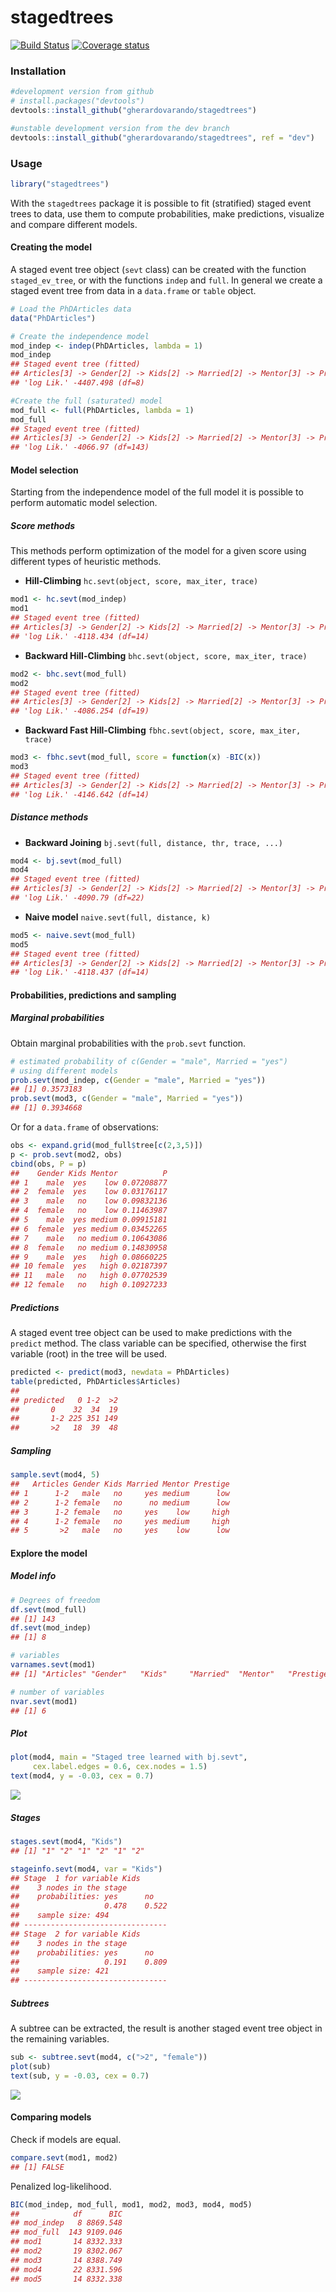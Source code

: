 
<!-- README.md is generated from README.Rmd. Please edit that file -->
stagedtrees
===========

[![Build Status](https://travis-ci.com/gherardovarando/stagedtrees.svg?branch=master)](https://travis-ci.com/gherardovarando/stagedtrees) [![Coverage status](https://codecov.io/gh/gherardovarando/stagedtrees/branch/master/graph/badge.svg)](https://codecov.io/github/gherardovarando/stagedtrees?branch=master)

### Installation

``` r
#development version from github
# install.packages("devtools")
devtools::install_github("gherardovarando/stagedtrees")

#unstable development version from the dev branch
devtools::install_github("gherardovarando/stagedtrees", ref = "dev")
```

### Usage

``` r
library("stagedtrees")
```

With the `stagedtrees` package it is possible to fit (stratified) staged event trees to data, use them to compute probabilities, make predictions, visualize and compare different models.

#### Creating the model

A staged event tree object (`sevt` class) can be created with the function `staged_ev_tree`, or with the functions `indep` and `full`. In general we create a staged event tree from data in a `data.frame` or `table` object.

``` r
# Load the PhDArticles data
data("PhDArticles")

# Create the independence model 
mod_indep <- indep(PhDArticles, lambda = 1)
mod_indep
## Staged event tree (fitted) 
## Articles[3] -> Gender[2] -> Kids[2] -> Married[2] -> Mentor[3] -> Prestige[2]  
## 'log Lik.' -4407.498 (df=8)

#Create the full (saturated) model
mod_full <- full(PhDArticles, lambda = 1) 
mod_full
## Staged event tree (fitted) 
## Articles[3] -> Gender[2] -> Kids[2] -> Married[2] -> Mentor[3] -> Prestige[2]  
## 'log Lik.' -4066.97 (df=143)
```

#### Model selection

Starting from the independence model of the full model it is
possible to perform automatic model selection.

##### Score methods

This methods perform optimization of the model for a given score using different types of heuristic methods.

-   **Hill-Climbing** `hc.sevt(object, score, max_iter, trace)`

``` r
mod1 <- hc.sevt(mod_indep)
mod1
## Staged event tree (fitted) 
## Articles[3] -> Gender[2] -> Kids[2] -> Married[2] -> Mentor[3] -> Prestige[2]  
## 'log Lik.' -4118.434 (df=14)
```

-   **Backward Hill-Climbing** `bhc.sevt(object, score, max_iter, trace)`

``` r
mod2 <- bhc.sevt(mod_full)
mod2
## Staged event tree (fitted) 
## Articles[3] -> Gender[2] -> Kids[2] -> Married[2] -> Mentor[3] -> Prestige[2]  
## 'log Lik.' -4086.254 (df=19)
```

-   **Backward Fast Hill-Climbing** `fbhc.sevt(object, score, max_iter, trace)`

``` r
mod3 <- fbhc.sevt(mod_full, score = function(x) -BIC(x))
mod3
## Staged event tree (fitted) 
## Articles[3] -> Gender[2] -> Kids[2] -> Married[2] -> Mentor[3] -> Prestige[2]  
## 'log Lik.' -4146.642 (df=14)
```

##### Distance methods

-   **Backward Joining** `bj.sevt(full, distance, thr, trace, ...)`

``` r
mod4 <- bj.sevt(mod_full)
mod4
## Staged event tree (fitted) 
## Articles[3] -> Gender[2] -> Kids[2] -> Married[2] -> Mentor[3] -> Prestige[2]  
## 'log Lik.' -4090.79 (df=22)
```

-   **Naive model** `naive.sevt(full, distance, k)`

``` r
mod5 <- naive.sevt(mod_full)
mod5
## Staged event tree (fitted) 
## Articles[3] -> Gender[2] -> Kids[2] -> Married[2] -> Mentor[3] -> Prestige[2]  
## 'log Lik.' -4118.437 (df=14)
```

#### Probabilities, predictions and sampling

##### Marginal probabilities

Obtain marginal probabilities with the `prob.sevt` function.

``` r
# estimated probability of c(Gender = "male", Married = "yes")
# using different models
prob.sevt(mod_indep, c(Gender = "male", Married = "yes")) 
## [1] 0.3573183
prob.sevt(mod3, c(Gender = "male", Married = "yes"))
## [1] 0.3934668
```

Or for a `data.frame` of observations:

``` r
obs <- expand.grid(mod_full$tree[c(2,3,5)])
p <- prob.sevt(mod2, obs)
cbind(obs, P = p)
##    Gender Kids Mentor          P
## 1    male  yes    low 0.07208877
## 2  female  yes    low 0.03176117
## 3    male   no    low 0.09832136
## 4  female   no    low 0.11463987
## 5    male  yes medium 0.09915181
## 6  female  yes medium 0.03452265
## 7    male   no medium 0.10643086
## 8  female   no medium 0.14830958
## 9    male  yes   high 0.08660225
## 10 female  yes   high 0.02187397
## 11   male   no   high 0.07702539
## 12 female   no   high 0.10927233
```

##### Predictions

A staged event tree object can be used to make predictions with the `predict` method. The class variable can be specified, otherwise the first variable (root) in the tree will be used.

``` r
predicted <- predict(mod3, newdata = PhDArticles)
table(predicted, PhDArticles$Articles)
##          
## predicted   0 1-2  >2
##       0    32  34  19
##       1-2 225 351 149
##       >2   18  39  48
```

##### Sampling

``` r
sample.sevt(mod4, 5)
##   Articles Gender Kids Married Mentor Prestige
## 1      1-2   male   no     yes medium      low
## 2      1-2 female   no      no medium      low
## 3      1-2 female   no     yes    low     high
## 4      1-2 female   no     yes medium     high
## 5       >2   male   no     yes    low      low
```

#### Explore the model

##### Model info

``` r
# Degrees of freedom
df.sevt(mod_full)
## [1] 143
df.sevt(mod_indep)
## [1] 8

# variables 
varnames.sevt(mod1)
## [1] "Articles" "Gender"   "Kids"     "Married"  "Mentor"   "Prestige"

# number of variables
nvar.sevt(mod1)
## [1] 6
```

##### Plot

``` r
plot(mod4, main = "Staged tree learned with bj.sevt", 
     cex.label.edges = 0.6, cex.nodes = 1.5)
text(mod4, y = -0.03, cex = 0.7)
```

![](README_files/figure-markdown_github/unnamed-chunk-14-1.png)

##### Stages

``` r
stages.sevt(mod4, "Kids")
## [1] "1" "2" "1" "2" "1" "2"
```

``` r
stageinfo.sevt(mod4, var = "Kids")
## Stage  1 for variable Kids 
##    3 nodes in the stage 
##    probabilities: yes      no 
##                   0.478    0.522   
##    sample size: 494 
## --------------------------------
## Stage  2 for variable Kids 
##    3 nodes in the stage 
##    probabilities: yes      no 
##                   0.191    0.809   
##    sample size: 421 
## --------------------------------
```

##### Subtrees

A subtree can be extracted, the result is another staged event tree object in the remaining variables.

``` r
sub <- subtree.sevt(mod4, c(">2", "female"))
plot(sub)
text(sub, y = -0.03, cex = 0.7)
```

![](README_files/figure-markdown_github/unnamed-chunk-17-1.png)

#### Comparing models

Check if models are equal.

``` r
compare.sevt(mod1, mod2)
## [1] FALSE
```

Penalized log-likelihood.

``` r
BIC(mod_indep, mod_full, mod1, mod2, mod3, mod4, mod5)
##            df      BIC
## mod_indep   8 8869.548
## mod_full  143 9109.046
## mod1       14 8332.333
## mod2       19 8302.067
## mod3       14 8388.749
## mod4       22 8331.596
## mod5       14 8332.338
```
